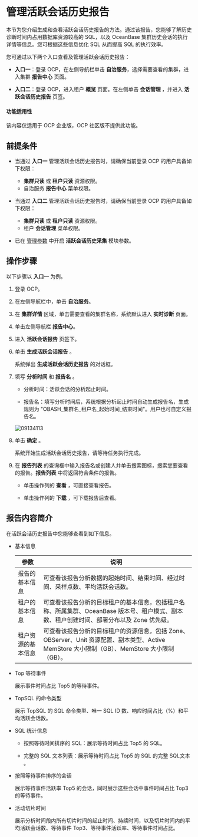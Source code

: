 # 管理活跃会话历史报告

本节为您介绍生成和查看活跃会话历史报告的方法。通过该报告，您能够了解历史诊断时间内占用数据库资源较高的 SQL，以及 OceanBase 集群历史会话的执行详情等信息。您可根据这些信息优化 SQL 从而提高 SQL 的执行效率。

您可通过以下两个入口查看及管理活跃会话历史报告：

* **入口一**：登录 OCP，在左侧导航栏单击 **自治服务**，选择需要查看的集群，进入集群 **报告中心** 页面。

* **入口二**：登录 OCP，进入租户 **概览** 页面。在左侧单击 **会话管理** ，并进入 **活跃会话历史报告** 页签。

<main id="notice" type='notice'>
  <h4>功能适用性</h4>
  <p>该内容仅适用于 OCP 企业版，OCP 社区版不提供此功能。</p>
</main>

## 前提条件

* 当通过 **入口一** 管理活跃会话历史报告时，请确保当前登录 OCP 的用户具备如下权限：

  * **集群只读** 或 **租户只读** 资源权限。
  * 自治服务 **报告中心** 菜单权限。

* 当通过 **入口二** 管理活跃会话历史报告时，请确保当前登录 OCP 的用户具备如下权限：

  * **集群只读** 或 **租户只读** 资源权限。
  * 租户 **会话管理** 菜单权限。

* 已在 [管理参数](../../600.cluster-functions/300.manage-a-cluster/1200.manage-om-configuration/200.manage-om-configuration-parameters.md) 中开启 **活跃会话历史采集** 模块参数。

## 操作步骤

以下步骤以 **入口一** 为例。

1. 登录 OCP。

2. 在左侧导航栏中，单击 **自治服务**。

3. 在 **集群详情** 区域，单击需要查看的集群名称，系统默认进入 **实时诊断** 页面。

4. 单击左侧导航栏 **报告中心**。

5. 进入 **活跃会话报告** 页签下。

6. 单击 **生成活跃会话报告** 。

   系统弹出 **生成活跃会话历史报告** 的对话框。

7. 填写 **分析时间** 和 **报告名** 。

   * 分析时间：活跃会话的分析起止时间。

   * 报告名：填写分析时间后，系统根据分析起止时间自动生成报告名，生成规则为 "OBASH_集群名_租户名_起始时间_结束时间"。用户也可自定义报告名。

   ![09134113](https://help-static-aliyun-doc.aliyuncs.com/assets/img/zh-CN/4384151361/p326154.png)

8. 单击 **确定** 。

   系统开始生成活跃会话历史报告，请等待任务执行完成。

9. 在 **报告列表** 的查询框中输入报告名或创建人并单击搜索图标，搜索您要查看的报告。**报告列表** 中将返回符合条件的报告。

   * 单击操作列的 **查看** ，可直接查看报告。

   * 单击操作列的 **下载** ，可下载报告后查看。

## 报告内容简介

在活跃会话历史报告中您能够查看到如下信息。

* 基本信息

  |    参数     |                                               说明                                               |
  |-----------|------------------------------------------------------------------------------------------------|
  | 报告的基本信息   | 可查看该报告分析数据的起始时间、结束时间、经过时间、采样点数、平均活跃会话数。                                                        |
  | 租户的基本信息   | 可查看该报告分析的目标租户的基本信息，包括租户名称、所属集群、OceanBase 版本号、租户模式、副本数、租户创建时间、部署分布以及 Zone 优先级。                         |
  | 租户资源的基本信息 | 可查看该报告分析的目标租户的资源信息，包括 Zone、OBServer、Unit 资源配置、副本类型、Active MemStore 大小限制（GB）、MemStore 大小限制（GB）。 |

* Top 等待事件

  展示事件时间占比 Top5 的等待事件。
  
* TopSQL 的命令类型

  展示 TopSQL 的 SQL 命令类型、唯一 SQL ID 数、响应时间占比（%）和平均活跃会话数。
  
* SQL 统计信息

  * 按照等待时间排序的 SQL：展示等待时间占比 Top5 的 SQL。

  * 完整的 SQL 文本列表：展示等待时间占比 Top5 的 SQL 的完整 SQL文本 。

* 按照等待事件排序的会话

  展示等待事件活跃率 Top5 的会话，同时展示这些会话中事件时间占比 Top3 的等待事件。
  
* 活动切片时间

  展示分析时间段内所有切片时间的起止时间、持续时间，以及切片时间内的平均活跃会话数、等待事件 Top3、等待事件活跃率、等待事件时间占比。
  
